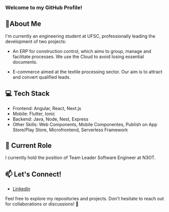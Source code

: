 ### Welcome to my GitHub Profile!

## 🚀About Me
I'm currently an engineering student at UFSC, professionally leading the development of two projects:

- An ERP for construction control, which aims to group, manage and facilitate processes. We use the Cloud to avoid losing essential documents.

- E-commerce aimed at the textile processing sector. Our aim is to attract and convert qualified leads.

## 💻 Tech Stack
* Frontend: Angular, React, Next.js
* Mobile: Flutter, Ionic
* Backend: Java, Node, Nest, Express
* Other Skills: Web Components, Mobile Componentes, Publish on App Store/Play Store, Microfrontend, Serverless Framework

## 🌟 Current Role
I currently hold the position of Team Leader Software Engineer at N3OT.

## 📫 Let's Connect!
 * [Linkedin](https://www.linkedin.com/in/alejandro-silveira-ramos)

Feel free to explore my repositories and projects. Don't hesitate to reach out for collaborations or discussions! 🚀
